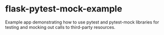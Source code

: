 # flask-pytest-mock-example
Example app demonstrating how to use pytest and pytest-mock libraries for testing and mocking out calls to third-party resources.
